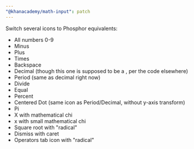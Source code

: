 ```yaml
---
"@khanacademy/math-input": patch
---
```


Switch several icons to Phosphor equivalents:

- All numbers 0-9
- Minus
- Plus
- Times
- Backspace
- Decimal (though this one is supposed to be a , per the code elsewhere)
- Period (same as decimal right now)
- Divide
- Equal
- Percent
- Centered Dot (same icon as Period/Decimal, without y-axis transform)
- Pi
- X with mathematical chi
- x with small mathematical chi
- Square root with "radical"
- Dismiss with caret
- Operators tab icon with "radical"
